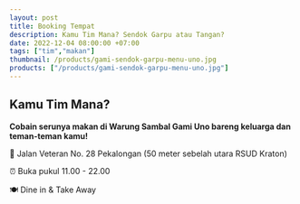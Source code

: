 ```yaml
---
layout: post
title: Booking Tempat
description: Kamu Tim Mana? Sendok Garpu atau Tangan?
date: 2022-12-04 08:00:00 +07:00
tags: ["tim","makan"]
thumbnail: /products/gami-sendok-garpu-menu-uno.jpg
products: ["/products/gami-sendok-garpu-menu-uno.jpg"]
---
```


## Kamu Tim Mana? ##

**Cobain serunya makan di Warung Sambal Gami Uno bareng keluarga dan teman-teman kamu!**

📍 Jalan Veteran No. 28 Pekalongan (50 meter sebelah utara RSUD Kraton)

⏰ Buka pukul 11.00 - 22.00

🍽 Dine in & Take Away
